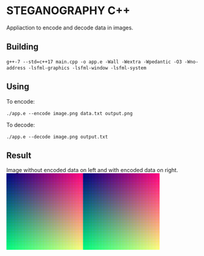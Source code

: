 # STEGANOGRAPHY C++

Appliaction to encode and decode data in images.

## Building
```
g++-7 --std=c++17 main.cpp -o app.e -Wall -Wextra -Wpedantic -O3 -Wno-address -lsfml-graphics -lsfml-window -lsfml-system
```

## Using
To encode:
```
./app.e --encode image.png data.txt output.png
```

To decode:
```
./app.e --decode image.png output.txt
```

## Result
Image without encoded data on left and with encoded data on right.<br/>
<img src="tests/image2.png" alt="Without encoded data" /><img src="tests/output2.png" alt="With encoded data" />
